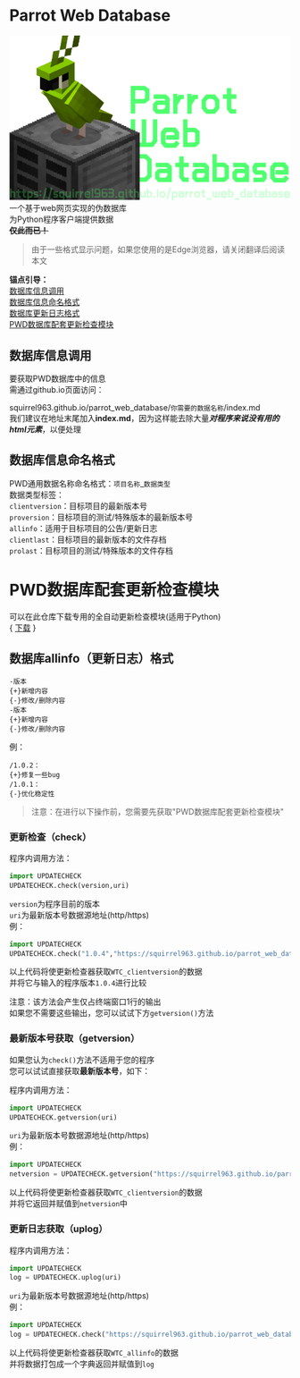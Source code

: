 # Parrot Web Database
![额，由于某些问题，该图片没能正常显示](PWD_ct.svg "空驱动器？不是我干的。")  
一个基于web网页实现的伪数据库  
为Python程序客户端提供数据  
**~~仅此而已！~~**
>由于一些格式显示问题，如果您使用的是Edge浏览器，请关闭翻译后阅读本文

__锚点引导：__  
[数据库信息调用](#数据库信息调用)  
[数据库信息命名格式](#数据库信息命名格式)  
[数据库更新日志格式](#数据库allinfo格式)   
[PWD数据库配套更新检查模块](#PWD数据库配套更新检查模块)  

## 数据库信息调用
要获取PWD数据库中的信息  
需通过github.io页面访问：  

squirrel963.github.io/parrot_web_database/`你需要的数据名称`/index.md  
我们建议在地址末尾加入**index.md**，因为这样能去除大量***对程序来说没有用的html元素***，以便处理

## 数据库信息命名格式
PWD通用数据名称命名格式：`项目名称`_`数据类型`  
数据类型标签：  
`clientversion`：目标项目的最新版本号  
`proversion`：目标项目的测试/特殊版本的最新版本号  
`allinfo`：适用于目标项目的公告/更新日志  
`clientlast`：目标项目的最新版本的文件存档  
`prolast`：目标项目的测试/特殊版本的文件存档

# PWD数据库配套更新检查模块
可以在此仓库下载专用的全自动更新检查模块(适用于Python)  
{  [下载](updatechecker/UPDATECHECK.py)  }  

## 数据库allinfo（更新日志）格式
```
-版本
{+}新增内容
{-}修改/删除内容
-版本
{+}新增内容
{-}修改/删除内容
```  
例：  
```
/1.0.2：
{+}修复一些bug
/1.0.1：
{-}优化稳定性
```  



>注意：在进行以下操作前，您需要先获取"PWD数据库配套更新检查模块"

### 更新检查（check）

程序内调用方法：
```python
import UPDATECHECK
UPDATECHECK.check(version,uri)
``` 
`version`为程序目前的版本  
`uri`为最新版本号数据源地址(http/https)  
 例：  
```python
import UPDATECHECK
UPDATECHECK.check("1.0.4","https://squirrel963.github.io/parrot_web_database/WTC_clientversion/index.md")
``` 
以上代码将使更新检查器获取`WTC_clientversion`的数据  
并将它与输入的程序版本`1.0.4`进行比较  

注意：该方法会产生仅占终端窗口1行的输出  
如果您不需要这些输出，您可以试试下方`getversion()`方法

### 最新版本号获取（getversion）

如果您认为`check()`方法不适用于您的程序  
您可以试试直接获取**最新版本号**，如下：

程序内调用方法：
```python
import UPDATECHECK
UPDATECHECK.getversion(uri)
``` 
`uri`为最新版本号数据源地址(http/https)  
 例：  
```python
import UPDATECHECK
netversion = UPDATECHECK.getversion("https://squirrel963.github.io/parrot_web_database/WTC_clientversion/index.md")
``` 
以上代码将使更新检查器获取`WTC_clientversion`的数据  
并将它返回并赋值到`netversion`中

### 更新日志获取（uplog）

程序内调用方法：
```python
import UPDATECHECK
log = UPDATECHECK.uplog(uri)
``` 
`uri`为最新版本号数据源地址(http/https)  
 例：  
```python
import UPDATECHECK
log = UPDATECHECK.check("https://squirrel963.github.io/parrot_web_database/WTC_allinfo/index.md")
```
以上代码将使更新检查器获取`WTC_allinfo`的数据  
并将数据打包成一个字典返回并赋值到`log`
